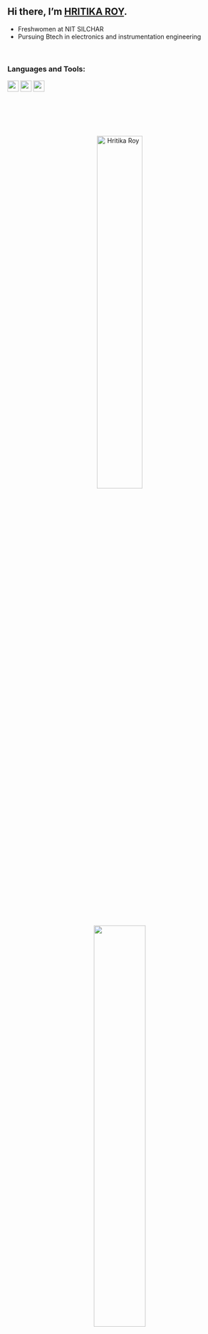 ## Hi there, I’m [HRITIKA ROY][github].


- Freshwomen at NIT SILCHAR
- Pursuing Btech in electronics and instrumentation engineering

<br />

### Languages and Tools:


<code><img height="25" src="https://upload.wikimedia.org/wikipedia/commons/6/6a/JavaScript-logo.png?20120221235433"></code>
<code><img height="25" src="https://w7.pngwing.com/pngs/46/626/png-transparent-c-logo-the-c-programming-language-computer-icons-computer-programming-source-code-programming-miscellaneous-template-blue.png"></code>
<code><img height="25" src="https://i.pinimg.com/originals/6e/46/e7/6e46e7dbe2bb73dacc055e5dbd85c3ad.png"></code>

<br />

<br />

<br />
<br />

[github]: https://github.com/hritika1404
[email]: hritika1404@gmail.com

<p align="center"><img width="45%" src="https://github-readme-stats.vercel.app/api?username=hritika1404&show_icons=true&theme=tokyonight" alt="Hritika Roy" /> </p>
<p align = "center">
  
  <img width="48%" src = "https://github-readme-streak-stats.herokuapp.com/?user=nilavrc&theme=radical">
</p>

<details>
  <summary>
    Github Stats
  </summary>
  
![Top Langs](https://github-readme-stats.vercel.app/api/top-langs/?username=hritika1404&layout=compact)
  
 </details>

<p align="center"> 
  Visitor count<br>
  <img src="https://profile-counter.glitch.me/hritika1404/count.svg" />
</p>
